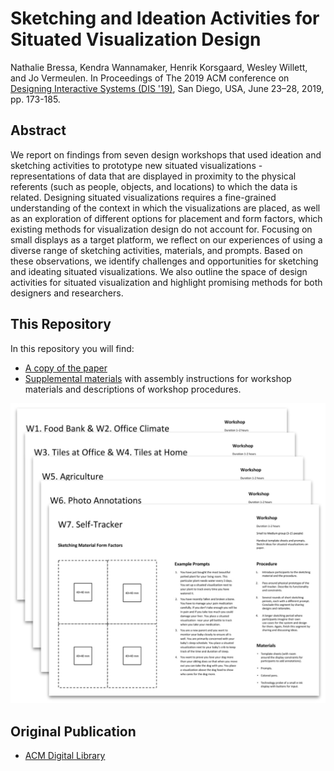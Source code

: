 # Sketching and Ideation Activities for Situated Visualization Design
Nathalie Bressa, Kendra Wannamaker, Henrik Korsgaard, Wesley Willett, and Jo Vermeulen.
In Proceedings of The 2019 ACM conference on [Designing Interactive Systems (DIS '19)](https://dis2019.com/overview/), San Diego, USA, June 23–28, 2019, pp. 173-185.

## Abstract
We report on findings from seven design workshops that used ideation and sketching activities to prototype new situated visualizations - representations of data that are displayed in proximity to the physical referents (such as people, objects, and locations) to which the data is related. Designing situated visualizations requires a fine-grained understanding of the context in which the visualizations are placed, as well as an exploration of different options for placement and form factors, which existing methods for visualization design do not account for. Focusing on small displays as a target platform, we reflect on our experiences of using a diverse range of sketching activities, materials, and prompts. Based on these observations, we identify challenges and opportunities for sketching and ideating situated visualizations. We also outline the space of design activities for situated visualization and highlight promising methods for both designers and researchers. 

## This Repository

In this repository you will find:
* [A copy of the paper](DIS_2019_Situated-Vis-Sketching.pdf)
* [Supplemental materials](DIS_2019_Supplemental_materials.pdf) with assembly instructions for workshop materials and descriptions of workshop procedures.

![Workshop descriptions](/images/workshops.jpg)

## Original Publication
* [ACM Digital Library](https://doi.org/10.1145/3322276.3322326)
